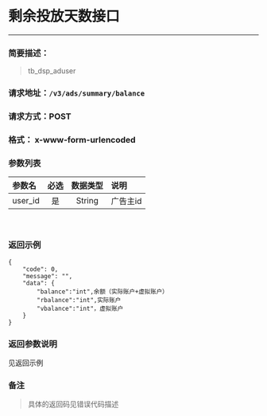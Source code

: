 
# 剩余投放天数接口
---
### 简要描述：
> tb_dsp_aduser

### 请求地址：```/v3/ads/summary/balance```

### 请求方式：POST

### 格式： x-www-form-urlencoded

### 参数列表

|参数名 | 必选 | 数据类型 | 说明|
|:---   | :--: | :------: | :---|
|user_id|是|String|广告主id|
　
### 返回示例
```
{
    "code": 0,
    "message": "",
    "data": {
        "balance":"int",余额（实际账户+虚拟账户）
        "rbalance":"int",实际账户
        "vbalance":"int"，虚拟账户
    }
}
```
### 返回参数说明
见返回示例

### 备注
>具体的返回码见错误代码描述
　
　
　